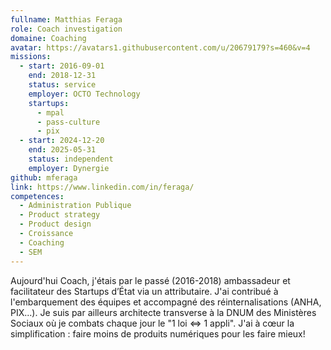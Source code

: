 ```yaml
---
fullname: Matthias Feraga
role: Coach investigation
domaine: Coaching
avatar: https://avatars1.githubusercontent.com/u/20679179?s=460&v=4
missions:
  - start: 2016-09-01
    end: 2018-12-31
    status: service
    employer: OCTO Technology
    startups:
      - mpal
      - pass-culture
      - pix
  - start: 2024-12-20
    end: 2025-05-31
    status: independent
    employer: Dynergie
github: mferaga
link: https://www.linkedin.com/in/feraga/
competences:
  - Administration Publique
  - Product strategy
  - Product design
  - Croissance
  - Coaching
  - SEM
---
```

Aujourd'hui Coach, j'étais par le passé (2016-2018) ambassadeur et facilitateur des Startups d’État via un attributaire. J'ai contribué à l'embarquement des équipes et accompagné des réinternalisations (ANHA, PIX...). Je suis par ailleurs architecte transverse à la DNUM des Ministères Sociaux où je combats chaque jour le "1 loi <=> 1 appli". J'ai à cœur la simplification : faire moins de produits numériques pour les faire mieux!